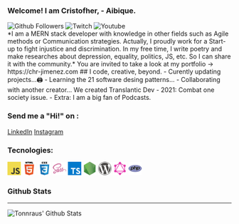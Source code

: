 ### Welcome! I am Cristofher, - Aibique.
<div>
<img alt="Github Followers" src="https://img.shields.io/github/followers/Tonnraus?style=social"/>
<img alt="Twitch" src="https://img.shields.io/twitch/status/aybique_?style=social"/>
<img alt="Youtube" src="https://img.shields.io/badge/chr.jimenez%20-%23FF0000.svg?&style=for-the-badge&logo=YouTube&logoColor=white"/>
</div>
*I am a MERN stack developer with knowledge in other fields such as Agile methods or Communication strategies. Actually, I proudly work for a Start-up to fight injustice and discrimination. In my free time, I write poetry and make researches about depression, equality, politics, JS, etc. So I can share it with the community.*
You are invited to take a look at my portfolio -> https://chr-jimenez.com
## I code, creative, beyond.
- Curently updating projects...🖨️
- Learning the 21 software desing patterns...
- Collaborating with another creator... We created Translantic Dev
- 2021: Combat one society issue.
- Extra: I am a big fan of Podcasts.

### Send me a "Hi!" on :
[LinkedIn](http://https://www.linkedin.com/in/cristofher-jumbo-jimenez-168203187/ "LInkedIn")
[Instagram](http://https://www.instagram.com/anxon.mond/?hl=en "Instagram")

### Tecnologies:
<div>
<img src="https://raw.githubusercontent.com/github/explore/80688e429a7d4ef2fca1e82350fe8e3517d3494d/topics/javascript/javascript.png" width="30" height="30" />
<img src="https://raw.githubusercontent.com/github/explore/80688e429a7d4ef2fca1e82350fe8e3517d3494d/topics/html/html.png" width="30" height="30" />
<img src="https://raw.githubusercontent.com/github/explore/80688e429a7d4ef2fca1e82350fe8e3517d3494d/topics/css/css.png" width="30" height="30" />
<img src="https://raw.githubusercontent.com/github/explore/80688e429a7d4ef2fca1e82350fe8e3517d3494d/topics/sass/sass.png" width="30" height="30" />
<img src="https://raw.githubusercontent.com/github/explore/80688e429a7d4ef2fca1e82350fe8e3517d3494d/topics/typescript/typescript.png" width="30" height="30" />
<img src="https://raw.githubusercontent.com/github/explore/80688e429a7d4ef2fca1e82350fe8e3517d3494d/topics/nodejs/nodejs.png" width="30" height="30" />
<img src="https://raw.githubusercontent.com/github/explore/80688e429a7d4ef2fca1e82350fe8e3517d3494d/topics/wordpress/wordpress.png" width="30" height="30" />
<img src="https://raw.githubusercontent.com/github/explore/5c058a388828bb5fde0bcafd4bc867b5bb3f26f3/topics/graphql/graphql.png" width="30" height="30" />
<img src="https://raw.githubusercontent.com/github/explore/5c058a388828bb5fde0bcafd4bc867b5bb3f26f3/topics/php/php.png" width="30" height="30" />
</div>

### Github Stats
---

<img align="left" alt="Tonnraus' Github Stats" src="https://github-readme-stats-tonnraus.vercel.app/api?username=Tonnraus&show_icons=true&hide_border=true" /> 


